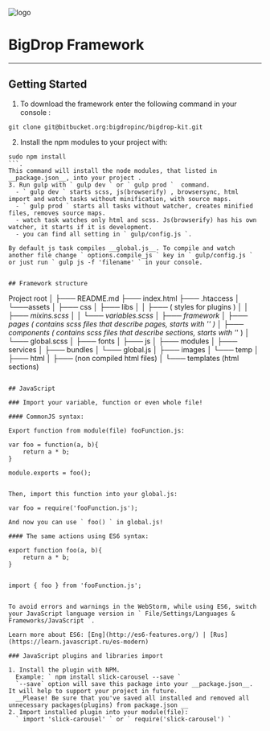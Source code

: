 ![logo](http://bigdropinc.com/wp-content/themes/bd/images/bigdrop.svg)

# BigDrop Framework
* * *

## Getting Started

1. To download the framework enter the following command in your console :
 ```
 git clone git@bitbucket.org:bigdropinc/bigdrop-kit.git
 ```

2. Install the npm modules to your project with:
  ```
  sudo npm install
  ```.
  This command will install the node modules, that listed in  __package.json__, into your project .
3. Run gulp with ` gulp dev ` or ` gulp prod `  command.
    - ` gulp dev ` starts scss, js(browserify) , browsersync, html import and watch tasks without minification, with source maps.
    - ` gulp prod ` starts all tasks without watcher, creates minified files, removes source maps.
    - watch task watches only html and scss. Js(browserify) has his own watcher, it starts if it is development.
    - you can find all setting in ` gulp/config.js `.

  By default js task compiles __global.js__. To compile and watch another file change ` options.compile_js ` key in ` gulp/config.js `
  or just run ` gulp js -f 'filename' ` in your console.


## Framework structure

```
Project root
│
├─── README.md
├─── index.html 
├─── .htaccess
│
└───assets
    │
    ├─── css
    │   ├─── libs 
    │   │   ├─── ( styles for plugins )
    │   │   ├─── _mixins.scss
    │   │   └─── _variables.scss
    │   ├─── framework
    │   ├─── pages ( contains scss files that describe pages, starts with '_' )
    │   ├─── components ( contains scss files that describe sections, starts with '_' )
    │   └─── global.scss
    │
    ├─── fonts
    │
    ├─── js
    │   ├─── modules 
    │   ├─── services 
    │   ├─── bundles 
    │   └─── global.js
    │
    ├─── images
    │   └─── temp 
    │
    ├─── html
    │   ├─── (non compiled html files)
    │   └─── templates (html sections)

```

## JavaScript

### Import your variable, function or even whole file!

#### CommonJS syntax:

Export function from module(file) fooFunction.js:

```
    var foo = function(a, b){
        return a * b;
    }

    module.exports = foo();

```

Then, import this function into your global.js:

```
    var foo = require('fooFunction.js');
```
And now you can use ` foo() ` in global.js!

#### The same actions using ES6 syntax:

```
    export function foo(a, b){
        return a * b;
    }

```

```
    import { foo } from 'fooFunction.js';
```

To avoid errors and warnings in the WebStorm, while using ES6, switch your JavaScript language version in ` File/Settings/Languages & Frameworks/JavaScript `.

Learn more about ES6: [Eng](http://es6-features.org/) | [Rus](https://learn.javascript.ru/es-modern)

### JavaScript plugins and libraries import

1. Install the plugin with NPM.
  Example: ` npm install slick-carousel --save `
  `--save` option will save this package into your __package.json__. It will help to support your project in future.
  __Please! Be sure that you've saved all installed and removed all unnecessary packages(plugins) from package.json __
2. Import installed plugin into your module(file):
  ` import 'slick-carousel' ` or ` require('slick-carousel') `